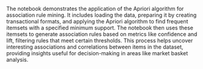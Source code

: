 The notebook demonstrates the application of the Apriori algorithm for association rule mining. It includes loading the data, preparing it by creating transactional formats, and applying the Apriori algorithm to find frequent itemsets with a specified minimum support. The notebook then uses these itemsets to generate association rules based on metrics like confidence and lift, filtering rules that meet certain thresholds. This process helps uncover interesting associations and correlations between items in the dataset, providing insights useful for decision-making in areas like market basket analysis.
